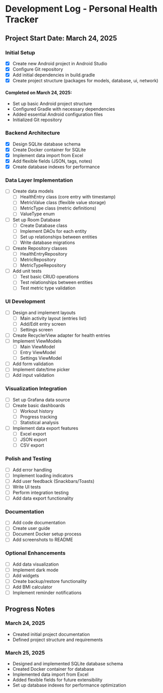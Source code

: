 # Development Log - Personal Health Tracker

## Project Start Date: March 24, 2025

### Initial Setup
- [x] Create new Android project in Android Studio
- [x] Configure Git repository
- [x] Add initial dependencies in build.gradle
- [x] Create project structure (packages for models, database, ui, network)

#### Completed on March 24, 2025:
- Set up basic Android project structure
- Configured Gradle with necessary dependencies
- Added essential Android configuration files
- Initialized Git repository

### Backend Architecture
- [x] Design SQLite database schema
- [x] Create Docker container for SQLite
- [x] Implement data import from Excel
- [x] Add flexible fields (JSON, tags, notes)
- [x] Create database indexes for performance

### Data Layer Implementation
- [ ] Create data models
  - [ ] HealthEntry class (core entry with timestamp)
  - [ ] MetricValue class (flexible value storage)
  - [ ] MetricType class (metric definitions)
  - [ ] ValueType enum
- [ ] Set up Room Database
  - [ ] Create Database class
  - [ ] Implement DAOs for each entity
  - [ ] Set up relationships between entities
  - [ ] Write database migrations
- [ ] Create Repository classes
  - [ ] HealthEntryRepository
  - [ ] MetricRepository
  - [ ] MetricTypeRepository
- [ ] Add unit tests
  - [ ] Test basic CRUD operations
  - [ ] Test relationships between entities
  - [ ] Test metric type validation

### UI Development
- [ ] Design and implement layouts
  - [ ] Main activity layout (entries list)
  - [ ] Add/Edit entry screen
  - [ ] Settings screen
- [ ] Create RecyclerView adapter for health entries
- [ ] Implement ViewModels
  - [ ] Main ViewModel
  - [ ] Entry ViewModel
  - [ ] Settings ViewModel
- [ ] Add form validation
- [ ] Implement date/time picker
- [ ] Add input validation

### Visualization Integration
- [ ] Set up Grafana data source
- [ ] Create basic dashboards
  - [ ] Workout history
  - [ ] Progress tracking
  - [ ] Statistical analysis
- [ ] Implement data export features
  - [ ] Excel export
  - [ ] JSON export
  - [ ] CSV export

### Polish and Testing
- [ ] Add error handling
- [ ] Implement loading indicators
- [ ] Add user feedback (Snackbars/Toasts)
- [ ] Write UI tests
- [ ] Perform integration testing
- [ ] Add data export functionality

### Documentation
- [ ] Add code documentation
- [ ] Create user guide
- [ ] Document Docker setup process
- [ ] Add screenshots to README

### Optional Enhancements
- [ ] Add data visualization
- [ ] Implement dark mode
- [ ] Add widgets
- [ ] Create backup/restore functionality
- [ ] Add BMI calculator
- [ ] Implement reminder notifications

## Progress Notes

### March 24, 2025
- Created initial project documentation
- Defined project structure and requirements

### March 25, 2025
- Designed and implemented SQLite database schema
- Created Docker container for database
- Implemented data import from Excel
- Added flexible fields for future extensibility
- Set up database indexes for performance optimization
